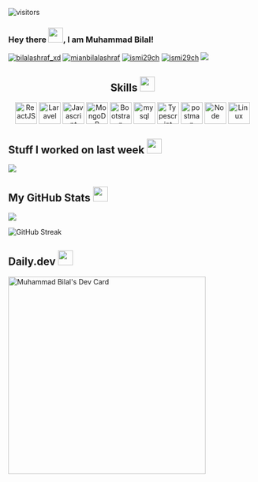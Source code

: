 
![visitors](https://visitor-badge.glitch.me/badge?page_id=ismi29ch.ismi29ch) 

### Hey there <img src="https://raw.githubusercontent.com/MartinHeinz/MartinHeinz/master/wave.gif" width="30px">, I am Muhammad Bilal!
  <a href="https://twitter.com/bilalashraf_xd" target="_blank"><img src="https://img.shields.io/twitter/follow/BilalAshraf_XD?label=Follow&logo=twitter&style=for-the-badge" alt="bilalashraf_xd" /></a> 
  <a href="#" target="_blank"><img src="https://img.shields.io/github/followers/ismi29ch?label=Follow&logo=github&style=for-the-badge" alt="mianbilalashraf" /></a> 
   [<img src="https://img.shields.io/twitter/url?color=blue&label=Linkedin&logo=linkedin&style=for-the-badge&url=https%3A%2F%2Fwww.linkedin.com%2Fin%2Fbilalashraf7996%2F" alt="ismi29ch" />](https://www.linkedin.com/in/bilalashraf7996/) 
  [<img src="https://img.shields.io/twitter/url?label=Hackerrank&logo=Hackerrank&style=for-the-badge&url=https%3A%2F%2Fwww.hackerrank.com%2FBilalAshraf" alt="ismi29ch" />](https://www.hackerrank.com/BilalAshraf) 
 [<img src="https://img.shields.io/twitter/url?color=blue&label=StackOverflow&logo=stackoverflow&style=for-the-badge&url=https%3A%2F%2Fstackoverflow.com%2Fusers%2F8441593%2Fmuhammad-bilal%3Ftab%3Dprofile"/>](https://stackoverflow.com/users/8441593/muhammad-bilal?tab=profile) 

<h2 align='center'> Skills <img src = "https://media2.giphy.com/media/QssGEmpkyEOhBCb7e1/giphy.gif?cid=ecf05e47a0n3gi1bfqntqmob8g9aid1oyj2wr3ds3mg700bl&rid=giphy.gif" width = 30px> </h2>
<p align = 'center'>
  <a href="#" style="text-decoration:none;">
<img width ='44px' align='center' src ='https://raw.githubusercontent.com/rahulbanerjee26/githubAboutMeGenerator/main/icons/reactjs.svg' title="ReactJS">
<img width ='44px' align='center' src ='https://raw.githubusercontent.com/rahulbanerjee26/githubAboutMeGenerator/main/icons/laravel.svg' title="Laravel">
<img width ='44px' align='center' src ='https://raw.githubusercontent.com/rahulbanerjee26/githubAboutMeGenerator/main/icons/javascript.svg' title="Javascript">
<img width ='44px' align='center' src ='https://raw.githubusercontent.com/rahulbanerjee26/githubAboutMeGenerator/main/icons/mongodb.svg' title="MongoDB">
<img width ='44px' align='center' src ='https://raw.githubusercontent.com/rahulbanerjee26/githubAboutMeGenerator/main/icons/bootstrap.svg' title="Bootstrap">
<img width ='44px' align='center' src ='https://raw.githubusercontent.com/rahulbanerjee26/githubAboutMeGenerator/main/icons/mysql.svg' title="mysql">
<img width ='44px' align='center' src ='https://raw.githubusercontent.com/rahulbanerjee26/githubAboutMeGenerator/main/icons/typescript.svg' title="Typescript">
<img width ='44px' align='center' src ='https://raw.githubusercontent.com/rahulbanerjee26/githubAboutMeGenerator/main/icons/postman.svg' title="postman">
<img width ='44px' align='center' src ='https://raw.githubusercontent.com/rahulbanerjee26/githubAboutMeGenerator/main/icons/nodejs.svg' title="Node">
<img width ='44px' align='center' src ='https://raw.githubusercontent.com/rahulbanerjee26/githubAboutMeGenerator/main/icons/linux.svg' title="Linux">
  </a>
<br>
</p>
<h2> Stuff I worked on last week  <img src = "https://media1.giphy.com/media/JZ40cnfnN11KycrvMF/giphy.gif?cid=ecf05e47a0n3gi1bfqntqmob8g9aid1oyj2wr3ds3mg700bl&rid=giphy.gif" width = 30px> </h2>
<a href="https://github.com/ismi29ch/ismi29ch/blob/main/README.md#-stuff-i-worked-on-last-week---">
<img align="center" src="https://github-readme-stats.vercel.app/api/wakatime?username=@ismi29ch&compact=True"/>
</a>
<br>



<h2>My GitHub Stats <img src='https://media1.giphy.com/media/du3J3cXyzhj75IOgvA/giphy.gif?cid=ecf05e47x2g034i9pzwtzzsd3xgg2w9nr94t4tflbbgo3008&rid=giphy.gif' width='30px'> </h2>
<img  src="https://github-readme-stats.vercel.app/api?username=ismi29ch&count_private=true&show_icons=true&theme=default" />

![GitHub Streak](https://github-readme-streak-stats.herokuapp.com?user=ismi29ch&date_format=M%20j%5B%2C%20Y%5D)

<h2>Daily.dev <img src='https://lh3.googleusercontent.com/SZEbvoLIC0ULqsohKzW1nV2U3aqT-l-OqCws1w6mHRoQu-Sv3At3y5khPTrg3Cu1ykBLvZKyKJDVczlF85DVxViH=w128-h128-e365-rj-sc0x00ffffff' width='30px'> </h2>
<a href="https://app.daily.dev/ismi29ch"><img src="https://api.daily.dev/devcards/de4dd28170a447e5b73ba7cd06a92d11.png?r=kq2" width="400" alt="Muhammad Bilal's Dev Card"/></a>
